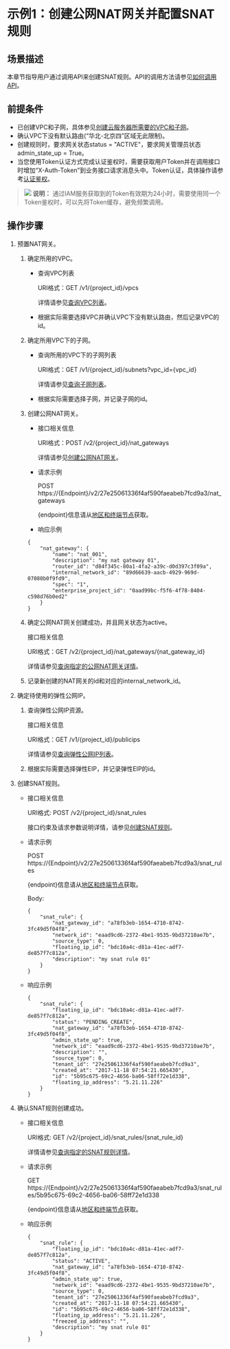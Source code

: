 # 示例1：创建公网NAT网关并配置SNAT规则<a name="nat_demo_0001"></a>

## 场景描述<a name="section127254112211"></a>

本章节指导用户通过调用API来创建SNAT规则。API的调用方法请参见[如何调用API](https://support.huaweicloud.com/api-natgateway/nat_api_0053.html)。

## 前提条件<a name="section688710355615"></a>

-   已创建VPC和子网，具体参见[创建云服务器所需要的VPC和子网](https://support.huaweicloud.com/api-vpc/vpc_apieg_0002.html)。
-   确认VPC下没有默认路由\(“华北-北京四”区域无此限制\)。
-   创建规则时，要求网关状态status = "ACTIVE"，要求网关管理员状态admin\_state\_up = True。
-   当您使用Token认证方式完成认证鉴权时，需要获取用户Token并在调用接口时增加“X-Auth-Token”到业务接口请求消息头中。Token认证，具体操作请参考[认证鉴权](https://support.huaweicloud.com/api-natgateway/nat_api_0056.html)。

>![](public_sys-resources/icon-note.gif) **说明：** 
>通过IAM服务获取到的Token有效期为24小时，需要使用同一个Token鉴权时，可以先将Token缓存，避免频繁调用。

## 操作步骤<a name="section124721712715"></a>

1.  预置NAT网关。
    1.  确定所用的VPC。
        -   查询VPC列表

            URI格式：GET /v1/\{project\_id\}/vpcs

            详情请参见[查询VPC列表](https://support.huaweicloud.com/api-vpc/vpc_api01_0003.html)。

        -   根据实际需要选择VPC并确认VPC下没有默认路由，然后记录VPC的id。

    2.  确定所用VPC下的子网。
        -   查询所用的VPC下的子网列表

            URI格式：GET /v1/\{project\_id\}/subnets?vpc\_id=\{vpc\_id\}

            详情请参见[查询子网列表](https://support.huaweicloud.com/api-vpc/vpc_subnet01_0003.html)。

        -   根据实际需要选择子网，并记录子网的id。

    3.  创建公网NAT网关。

        -   接口相关信息

            URI格式：POST /v2/\{project\_id\}/nat\_gateways

            详情请参见[创建公网NAT网关](https://support.huaweicloud.com/api-natgateway/CreateNatGateway.html)。

        -   请求示例

            POST https://\{Endpoint\}/v2/27e25061336f4af590faeabeb7fcd9a3/nat\_gateways

            \{endpoint\}信息请从[地区和终端节点](https://developer.huaweicloud.com/endpoint?NAT)获取。

        -   响应示例

        ```
        {
            "nat_gateway": {
                "name": "nat_001",
                "description": "my nat gateway 01",
                "router_id": "d84f345c-80a1-4fa2-a39c-d0d397c3f09a",
                "internal_network_id": "89d66639-aacb-4929-969d-07080b0f9fd9",
                "spec": "1",
                "enterprise_project_id": "0aad99bc-f5f6-4f78-8404-c598d76b0ed2"
            }
        }
        ```

    4.  确定公网NAT网关创建成功，并且网关状态为active。

        接口相关信息

        URI格式：GET /v2/\{project\_id\}/nat\_gateways/\{nat\_gateway\_id\}

        详情请参见[查询指定的公网NAT网关详情](https://support.huaweicloud.com/api-natgateway/ShowNatGateway.html)。

    5.  记录新创建的NAT网关的id和对应的internal\_network\_id。

2.  确定待使用的弹性公网IP。
    1.  查询弹性公网IP资源。

        接口相关信息

        URI格式：GET /v1/\{project\_id\}/publicips

        详情请参见[查询弹性公网IP列表](https://support.huaweicloud.com/api-eip/eip_api_0003.html)。

    2.  根据实际需要选择弹性EIP，并记录弹性EIP的id。

3.  创建SNAT规则。
    -   接口相关信息

        URI格式: POST /v2/\{project\_id\}/snat\_rules

        接口约束及请求参数说明详情，请参见[创建SNAT规则](https://support.huaweicloud.com/api-natgateway/CreateNatGatewaySnatRule.html)。

    -   请求示例

        POST https://\{Endpoint\}/v2/27e25061336f4af590faeabeb7fcd9a3/snat\_rules

        \{endpoint\}信息请从[地区和终端节点](https://developer.huaweicloud.com/endpoint?NAT)获取。

        Body:

        ```
        {
            "snat_rule": {
                "nat_gateway_id": "a78fb3eb-1654-4710-8742-3fc49d5f04f8",
                "network_id": "eaad9cd6-2372-4be1-9535-9bd37210ae7b",
                "source_type": 0,
                "floating_ip_id": "bdc10a4c-d81a-41ec-adf7-de857f7c812a",
                "description": "my snat rule 01"
            }
        }
        ```

    -   响应示例

        ```
        {
            "snat_rule": {
                "floating_ip_id": "bdc10a4c-d81a-41ec-adf7-de857f7c812a",
                "status": "PENDING_CREATE",
                "nat_gateway_id": "a78fb3eb-1654-4710-8742-3fc49d5f04f8",
                "admin_state_up": true,
                "network_id": "eaad9cd6-2372-4be1-9535-9bd37210ae7b",
                "description": "",
                "source_type": 0,
                "tenant_id": "27e25061336f4af590faeabeb7fcd9a3",
                "created_at": "2017-11-18 07:54:21.665430",
                "id": "5b95c675-69c2-4656-ba06-58ff72e1d338",
                "floating_ip_address": "5.21.11.226"
            }
        }
        ```

4.  确认SNAT规则创建成功。
    -   接口相关信息

        URI格式: GET /v2/\{project\_id\}/snat\_rules/\{snat\_rule\_id\}

        详情请参见[查询指定的SNAT规则详情](https://support.huaweicloud.com/api-natgateway/ShowNatGatewaySnatRule.html)。

    -   请求示例

        GET https://\{Endpoint\}/v2/27e25061336f4af590faeabeb7fcd9a3/snat\_rules/5b95c675-69c2-4656-ba06-58ff72e1d338

        \{endpoint\}信息请从[地区和终端节点](https://developer.huaweicloud.com/endpoint?NAT)获取。

    -   响应示例

        ```
        {
            "snat_rule": {
                "floating_ip_id": "bdc10a4c-d81a-41ec-adf7-de857f7c812a",
                "status": "ACTIVE",
                "nat_gateway_id": "a78fb3eb-1654-4710-8742-3fc49d5f04f8",
                "admin_state_up": true,
                "network_id": "eaad9cd6-2372-4be1-9535-9bd37210ae7b",
                "source_type": 0,
                "tenant_id": "27e25061336f4af590faeabeb7fcd9a3",
                "created_at": "2017-11-18 07:54:21.665430",
                "id": "5b95c675-69c2-4656-ba06-58ff72e1d338",
                "floating_ip_address": "5.21.11.226",
                "freezed_ip_address": "",
                "description": "my snat rule 01"
            }
        }
        ```



